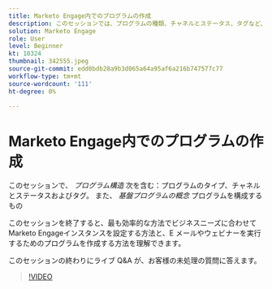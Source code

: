 ```yaml
---
title: Marketo Engage内でのプログラムの作成
description: このセッションでは、プログラムの種類、チャネルとステータス、タグなど、プログラムの構造に関するすべての情報を提供します。
solution: Marketo Engage
role: User
level: Beginner
kt: 10324
thumbnail: 342555.jpeg
source-git-commit: edd0bdb28a9b3d065a64a95af6a216b747577c77
workflow-type: tm+mt
source-wordcount: '111'
ht-degree: 0%

---
```


# Marketo Engage内でのプログラムの作成

このセッションで、 *プログラム構造* 次を含む：プログラムのタイプ、チャネルとステータスおよびタグ。 また、 *基盤プログラムの概念* プログラムを構成するもの

このセッションを終了すると、最も効率的な方法でビジネスニーズに合わせてMarketo Engageインスタンスを設定する方法と、E メールやウェビナーを実行するためのプログラムを作成する方法を理解できます。

このセッションの終わりにライブ Q&amp;A が、お客様の未処理の質問に答えます。

>[!VIDEO](https://video.tv.adobe.com/v/342555/?quality=12&learn=on)
